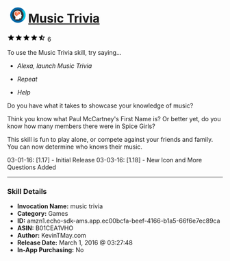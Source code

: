 # &nbsp;<img src="skill_icon" alt="Music Trivia icon" width="36"> [Music Trivia](http://alexa.amazon.com/#skills/amzn1.echo-sdk-ams.app.ec00bcfa-beef-4166-b1a5-66f6e7ec89ca)
![4.2 stars](../../images/ic_star_black_18dp_1x.png)![4.2 stars](../../images/ic_star_black_18dp_1x.png)![4.2 stars](../../images/ic_star_black_18dp_1x.png)![4.2 stars](../../images/ic_star_black_18dp_1x.png)![4.2 stars](../../images/ic_star_half_black_18dp_1x.png) 6

To use the Music Trivia skill, try saying...

* *Alexa, launch Music Trivia*

* *Repeat*

* *Help*

Do you have what it takes to showcase your knowledge of music?

Think you know what Paul McCartney's First Name is?
Or better yet, do you know how many members there were in Spice Girls?

This skill is fun to play alone, or compete against your friends and family. You can now determine who knows their music.

03-01-16: [1.17] - Initial Release
03-03-16: [1.18] - New Icon and More Questions Added

***

### Skill Details

* **Invocation Name:** music trivia
* **Category:** Games
* **ID:** amzn1.echo-sdk-ams.app.ec00bcfa-beef-4166-b1a5-66f6e7ec89ca
* **ASIN:** B01CEA1VHO
* **Author:** KevinTMay.com
* **Release Date:** March 1, 2016 @ 03:27:48
* **In-App Purchasing:** No
